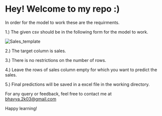 # Hey! Welcome to my repo :)   

In order for the model to work these are the requirments.  

1.) The given csv should be in the following form for the model to work.  

![Sales_template](https://user-images.githubusercontent.com/100507234/205450679-6422bfa8-1f1d-4ce4-bba1-1f5f701add53.jpg)  

2.) The target column is sales.  

3.) There is no restrictions on the number of rows.  

4.) Leave the rows of sales column empty for which you want to predict the sales.  

5.) Final predictions will be saved in a excel file in the working directory.

For any query or feedback, feel free to contact me at bhavya.2k03@gmail.com  

Happy learning!
